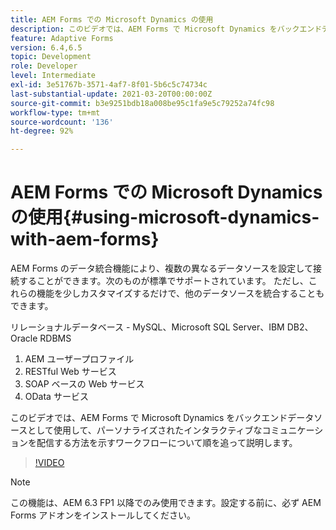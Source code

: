 ```yaml
---
title: AEM Forms での Microsoft Dynamics の使用
description: このビデオでは、AEM Forms で Microsoft Dynamics をバックエンドデータソースとして使用して、パーソナライズされたインタラクティブなコミュニケーションを配信する方法を示すワークフローについて順を追って説明します。
feature: Adaptive Forms
version: 6.4,6.5
topic: Development
role: Developer
level: Intermediate
exl-id: 3e51767b-3571-4af7-8f01-5b6c5c74734c
last-substantial-update: 2021-03-20T00:00:00Z
source-git-commit: b3e9251bdb18a008be95c1fa9e5c79252a74fc98
workflow-type: tm+mt
source-wordcount: '136'
ht-degree: 92%

---
```


# AEM Forms での Microsoft Dynamics の使用{#using-microsoft-dynamics-with-aem-forms}

AEM Forms のデータ統合機能により、複数の異なるデータソースを設定して接続することができます。次のものが標準でサポートされています。 ただし、これらの機能を少しカスタマイズするだけで、他のデータソースを統合することもできます。

リレーショナルデータベース - MySQL、Microsoft SQL Server、IBM DB2、Oracle RDBMS
1. AEM ユーザープロファイル
1. RESTful Web サービス
1. SOAP ベースの Web サービス
1. OData サービス

このビデオでは、AEM Forms で Microsoft Dynamics をバックエンドデータソースとして使用して、パーソナライズされたインタラクティブなコミュニケーションを配信する方法を示すワークフローについて順を追って説明します。

>[!VIDEO](https://video.tv.adobe.com/v/20971?quality=12&learn=on)

>[!NOTE]
>
>この機能は、AEM 6.3 FP1 以降でのみ使用できます。設定する前に、必ず AEM Forms アドオンをインストールしてください。
